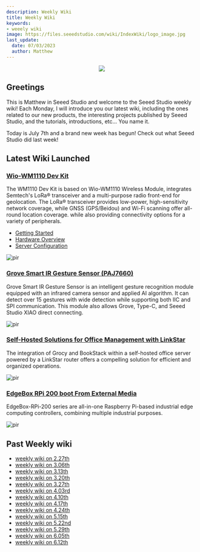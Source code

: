 ```yaml
---
description: Weekly Wiki
title: Weekly Wiki
keywords:
- weeely wiki
image: https://files.seeedstudio.com/wiki/IndexWiki/logo_image.jpg
last_update:
  date: 07/03/2023
  author: Matthew
---
```


<div align="center"><img width={1000} src="https://files.seeedstudio.com/wiki/IndexWiki/logo.png" /></div>

## Greetings

This is Matthew in Seeed Studio and welcome to the Seeed Studio weekly wiki! Each Monday, I will introduce you our latest wiki, including the ones related to our new products, the interesting projects published by Seeed Studio, and the tutorials, introductions, etc... You name it.

Today is July 7th and a brand new week has begun! Check out what Seeed Studio did last week!

## Latest Wiki Launched

### [Wio-WM1110 Dev Kit](https://wiki.seeedstudio.com/Wio-WM1110_Dev_Kit/Introduction/)

The WM1110 Dev Kit is based on Wio-WM1110 Wireless Module, integrates Semtech's LoRa® transceiver and a multi-purpose radio front-end for geolocation. The LoRa® transceiver provides low-power, high-sensitivity network coverage, while GNSS (GPS/Beidou) and Wi-Fi scanning offer all-round location coverage. while also providing connectivity options for a variety of peripherals.

- [Getting Started](https://wiki.seeedstudio.com/Get_Started_with_Wio-WM1110_Dev_Kit/)
- [Hardware Overview](https://wiki.seeedstudio.com/Wio-WM1110_Dev_Kit_Hardware_Overview/)
- [Server Configuration](https://wiki.seeedstudio.com/Wio-WM1110_Dev_Kit_Server_Configuration/)

<p style={{textAlign: 'center'}}><img src="https://media-cdn.seeedstudio.com/media/catalog/product/cache/bb49d3ec4ee05b6f018e93f896b8a25d/1/-/1-114993082-wio-wm1110-dev-kit-45font.jpg" alt="pir" width={500} height="auto" /></p>

### [Grove Smart IR Gesture Sensor (PAJ7660)](/grove_gesture_paj7660)

Grove Smart IR Gesture Sensor is an intelligent gesture recognition module equipped with an infrared camera sensor and applied AI algorithm. It can detect over 15 gestures with wide detection while supporting both IIC and SPI communication. This module also allows Grove, Type-C, and Seeed Studio XIAO direct connecting.

<p style={{textAlign: 'center'}}><img src="https://files.seeedstudio.com/wiki/grove-gesture-paj7620/main.jpg" alt="pir" width={500} height="auto" /></p>

### [Self-Hosted Solutions for Office Management with LinkStar](https://wiki.seeedstudio.com/grocy-bookstack-linkstar/)

The integration of Grocy and BookStack within a self-hosted office server powered by a LinkStar router offers a compelling solution for efficient and organized operations. 

<p style={{textAlign: 'center'}}><img src="https://files.seeedstudio.com/wiki/LinkStar/grocy_bookstack/grocy3.PNG" alt="pir" width={700} height="auto" /></p>

### [EdgeBox RPi 200 boot From External Media](https://wiki.seeedstudio.com/EdgeBox-RPi-200-boot-from-external-media/)

EdgeBox-RPi-200 series are all-in-one Raspberry Pi-based industrial edge computing controllers, combining multiple industrial purposes.

<p style={{textAlign: 'center'}}><img src="https://media-cdn.seeedstudio.com/media/catalog/product/cache/bb49d3ec4ee05b6f018e93f896b8a25d/1/-/1-102991599_edgebox-rpi-200-first.jpg" alt="pir" width={500} height="auto" /></p>

<!-- ## Existed Wiki Updated

### [XIAO ESP32C3 accesses Home Assistant via ESPHome service](https://wiki.seeedstudio.com/xiao-esp32c3-esphome/#faq5-i-used-the-jlink-flash-firmware-but-i-got-the-error-programming-of-range-address-0x08000000-failed-block-verification-error-program-failed-failed-to-program-and-verify-target-)

We have added `FAQ5`: I used the Jlink flash firmware, but I got the error "Programming of range @address 0x08000000 failed (block verification error) Program failed Failed to program and verify target"

### [FAQs for reTerminal Usage](https://wiki.seeedstudio.com/reTerminal-FAQ/#connect-to-stm32-using-cm4-and-flash-the-firmware)

We have updated the steps for `Connect to STM32 using CM4 and flash the firmware`. -->

## Past Weekly wiki

- [weekly wiki on 2.27th](/Seeed_Elderly/weekly_wiki/wiki227)
- [weekly wiki on 3.06th](/Seeed_Elderly/weekly_wiki/wiki306)
- [weekly wiki on 3.13th](/Seeed_Elderly/weekly_wiki/wiki313)
- [weekly wiki on 3.20th](/Seeed_Elderly/weekly_wiki/wiki320)
- [weekly wiki on 3.27th](/Seeed_Elderly/weekly_wiki/wiki327)
- [weekly wiki on 4.03rd](/Seeed_Elderly/weekly_wiki/wiki403)
- [weekly wiki on 4.10th](/Seeed_Elderly/weekly_wiki/wiki410)
- [weekly wiki on 4.17th](/Seeed_Elderly/weekly_wiki/wiki417)
- [weekly wiki on 4.24th](/Seeed_Elderly/weekly_wiki/wiki424)
- [weekly wiki on 5.15th](/Seeed_Elderly/weekly_wiki/wiki515)
- [weekly wiki on 5.22nd](/Seeed_Elderly/weekly_wiki/wiki522)
- [weekly wiki on 5.29th](/Seeed_Elderly/weekly_wiki/wiki529)
- [weekly wiki on 6.05th](/Seeed_Elderly/weekly_wiki/wiki605)
- [weekly wiki on 6.12th](/Seeed_Elderly/weekly_wiki/wiki612)
